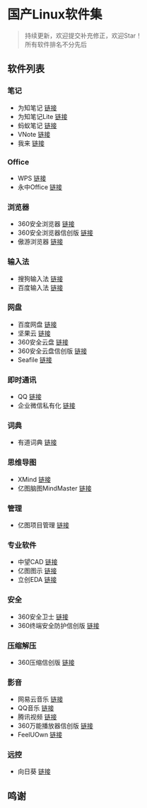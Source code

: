 # 国产Linux软件集
> 持续更新，欢迎提交补充修正，欢迎Star！  
> 所有软件排名不分先后

## 软件列表

### 笔记
- 为知笔记 [链接](https://www.wiz.cn/zh-cn/download.html)
- 为知笔记Lite [链接](https://www.wiz.cn/zh-cn/wiznote-lite)
- 蚂蚁笔记 [链接](http://app.leanote.com/)
- VNote [链接](https://vnotex.github.io/vnote/zh_cn/#!index.md)
- 我来 [链接](https://www.wolai.com/downloads)

### Office
- WPS [链接](https://linux.wps.cn/)
- 永中Office [链接](https://www.yozosoft.com/product-officelinux.html)

### 浏览器
- 360安全浏览器 [链接](https://browser.360.cn/se/linux/index.html)
- 360安全浏览器信创版 [链接](https://b.360.cn/innovate/product/v10)
- 傲游浏览器 [链接](https://www.maxthon.cn/mx6/history/)

### 输入法
- 搜狗输入法 [链接](https://pinyin.sogou.com/linux/)
- 百度输入法 [链接](https://srf.baidu.com/site/guanwang_linux/index.html)

### 网盘
- 百度网盘 [链接](https://pan.baidu.com/download)
- 坚果云 [链接](https://www.jianguoyun.com/s/downloads)
- 360安全云盘 [链接](https://yunpan.360.cn/index/download)
- 360安全云盘信创版 [链接](https://b.360.cn/innovate/product/yun)
- Seafile [链接](https://www.seafile.com/download/)

### 即时通讯
- QQ [链接](https://im.qq.com/linuxqq/index.html)
- 企业微信私有化 [链接](https://work.weixin.qq.com/server)

### 词典
- 有道词典 [链接](http://cidian.youdao.com/index-linux.html)

### 思维导图
- XMind [链接](https://www.xmind.cn/download/)
- 亿图脑图MindMaster [链接](https://www.edrawsoft.cn/download/mindmaster/)

### 管理
- 亿图项目管理 [链接](https://www.edrawsoft.cn/download/edrawproject/)

### 专业软件
- 中望CAD [链接](https://www.zwcad.com/product/cad_linux.html)
- 亿图图示 [链接](https://www.edrawsoft.cn/download-edrawmax.php)
- 立创EDA [链接](https://lceda.cn/page/download)

### 安全
- 360安全卫士 [链接](https://weishi.360.cn/)
- 360终端安全防护信创版 [链接](https://b.360.cn/innovate/product/protect-system)

### 压缩解压
- 360压缩信创版 [链接](https://b.360.cn/innovate/product/yasuo)

### 影音
- 网易云音乐 [链接](https://music.163.com/#/download)
- QQ音乐 [链接](https://y.qq.com/download/download.html)
- 腾讯视频 [链接](http://v.qq.com/download.html#Linux)
- 360万能播放器信创版 [链接](https://b.360.cn/innovate/product/player)
- FeelUOwn [链接](https://feeluown.readthedocs.io/en/latest/)

### 远控
- 向日葵 [链接](https://sunlogin.oray.com/download/)

## 鸣谢